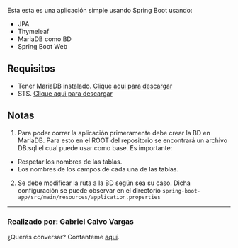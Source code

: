 Esta esta es una aplicación  simple usando Spring Boot usando:

- JPA
- Thymeleaf
- MariaDB como BD
- Spring Boot Web

## Requisitos

- Tener MariaDB instalado. [Clique aqui para descargar](https://downloads.mariadb.org/)
- STS. [Clique aqui para descargar](https://spring.io/tools)


## Notas

1. Para poder correr la aplicación primeramente debe crear la BD en MariaDB. Para esto en el ROOT del repositorio se encontrará un archivo DB.sql el cual puede usar como base.
Es importante:
- Respetar los nombres de las tablas.
- Los nombres de los campos de cada una de las tablas.


2. Se debe modificar la ruta a la BD según sea su caso. Dicha configuración se puede observar en el directorio ```spring-boot-app/src/main/resources/application.properties```



___

### Realizado por: Gabriel Calvo Vargas

¿Querés conversar? Contanteme [aquí](https://www.linkedin.com/in/gabriel-calvo-vargas-932b3357/). 